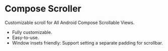 # Compose Scroller


Customizable scroll for All Android Compose Scrollable Views.

- Fully customizable.
- Easy-to-use.
- Window insets friendly: Support setting a separate padding for scrollbar.
